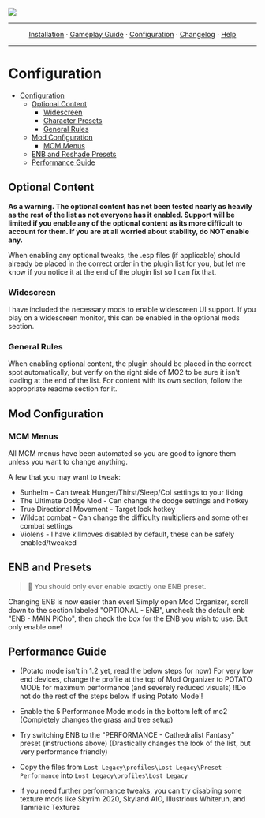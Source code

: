 <a href="#"><img src="images/banner.webp" target="_blank"></a>

---

<p align="center">
  <a href="README.md">Installation</a> ·
  <a href="GAMEPLAY.md">Gameplay Guide</a> ·
  <a href="CONFIGURATION.md">Configuration</a> ·
  <a href="CHANGELOG.md">Changelog</a> ·
  <a href="HELP.md">Help</a>
</p>

---


# Configuration

- [Configuration](#configuration)
  - [Optional Content](#optional-content)
    - [Widescreen](#widescreen)
    - [Character Presets](#character-presets)
    - [General Rules](#general-rules)
  - [Mod Configuration](#mod-configuration)
    - [MCM Menus](#mcm-menus)
  - [ENB and Reshade Presets](#enb-and-reshade-presets)
  - [Performance Guide](#performance-guide)

## Optional Content
**As a warning. The optional content has not been tested nearly as heavily as the rest of the list as not everyone has it enabled. Support will be limited if you enable any of the optional content as its more difficult to account for them. If you are at all worried about stability, do NOT enable any.**

When enabling any optional tweaks, the .esp files (if applicable) should already be placed in the correct order in the plugin list for you, but let me know if you notice it at the end of the plugin list so I can fix that.

### Widescreen

I have included the necessary mods to enable widescreen UI support. If you play on a widescreen monitor, this can be enabled in the optional mods section.


### General Rules
When enabling optional content, the plugin should be placed in the correct spot automatically, but verify on the right side of MO2 to be sure it isn't loading at the end of the list. For content with its own section, follow the appropriate readme section for it.

## Mod Configuration

### MCM Menus

All MCM menus have been automated so you are good to ignore them unless you want to change anything.

A few that you may want to tweak:
- Sunhelm - Can tweak Hunger/Thirst/Sleep/Col settings to your liking
- The Ultimate Dodge Mod - Can change the dodge settings and hotkey
- True Directional Movement - Target lock hotkey
- Wildcat combat - Can change the difficulty multipliers and some other combat settings
- Violens - I have killmoves disabled by default, these can be safely enabled/tweaked

## ENB and Presets

> :ledger: You should only ever enable exactly one ENB preset.

Changing ENB is now easier than ever! Simply open Mod Organizer, scroll down to the section labeled "OPTIONAL - ENB", uncheck the default enb "ENB - MAIN PiCho", then check the box for the ENB you wish to use. But only enable one!


## Performance Guide

- (Potato mode isn't in 1.2 yet, read the below steps for now) For very low end devices, change the profile at the top of Mod Organizer to POTATO MODE for maximum performance (and severely reduced visuals) !!Do not do the rest of the steps below if using Potato Mode!!

- Enable the 5 Performance Mode mods in the bottom left of mo2 (Completely changes the grass and tree setup)
- Try switching ENB to the "PERFORMANCE - Cathedralist Fantasy" preset (instructions above) (Drastically changes the look of the list, but very performance friendly)
- Copy the files from `Lost Legacy\profiles\Lost Legacy\Preset - Performance` into `Lost Legacy\profiles\Lost Legacy`
- If you need further performance tweaks, you can try disabling some texture mods like Skyrim 2020, Skyland AIO, Illustrious Whiterun, and Tamrielic Textures


